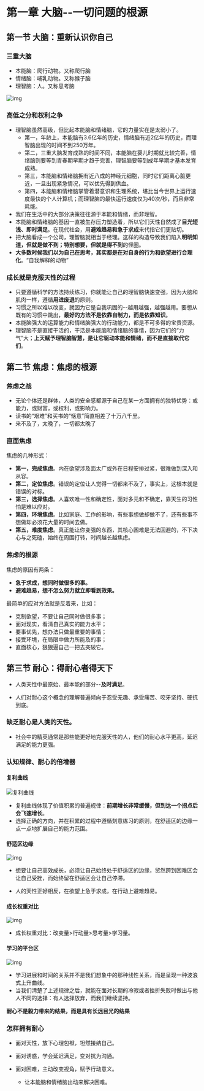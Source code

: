 

# 第一章 大脑--一切问题的根源

## 第一节 大脑：重新认识你自己

### 三重大脑

* 本能脑：爬行动物。又称爬行脑
* 情绪脑：哺乳动物。又称猴子脑
* 理智脑：人。又称思考脑

![img](asset/三重大脑.png)

### 高低之分和权利之争

* 理智脑虽然高级，但比起本能脑和情绪脑，它的力量实在是太弱小了。
  * 第一，年龄上，本能脑有3.6亿年的历史，情绪脑有近2亿年的历史，而理智脑出现的时间不到250万年。
  * 第二，三重大脑发育成熟的时间不同，本能脑在婴儿时期就比较完善，情绪脑则要等到青春期早期才趋于完善，理智脑要等到成年早期才基本发育成熟。
  * 第三，本能脑和情绪脑拥有近八成的神经元细胞，同时它们距离心脏更近，一旦出现紧急情况，可以优先得到供血。
  * 第四，本能脑和情绪脑掌管着潜意识和生理系统，堪比当今世界上运行速度最快的个人计算机；而理智脑的最快运行速度仅为40次/秒，而且非常耗能。
* 我们在生活中的大部分决策往往源于本能和情绪，而非理智。
* 本能脑和情绪脑的基因一直被生存压力塑造着，所以它们天性自然成了**目光短浅、即时满足**。在现代社会，用**避难趋易和急于求成**来代指它们更贴切。
* 把大脑看成一个公司，理智脑就相当于经理。这样的构造导致我们陷入**明明知道，但就是做不到；特别想要，但就是得不到**的怪圈。
* **大多数时候我们以为自己在思考，其实都是在对自身的行为和欲望进行合理化**。“自我解释的动物”

### 成长就是克服天性的过程

* 只要遵循科学的方法持续练习，你就能让自己的理智脑快速变强，因为大脑和肌肉一样，遵循**用进废退**的原则。
* 习惯之所以难以改变，就因为它是自我巩固的--越用越强，越强越用。要想从既有的习惯中跳出，**最好的方法不是依靠自制力，而是依靠知识**。
* 本能脑强大的运算能力和情绪脑强大的行动能力，都是不可多得的宝贵资源。
* 理智脑不是直接干活的，干活是本能脑和情绪脑的事情，因为它们的“力气”大；**上天赋予理智脑智慧，是让它驱动本能和情绪，而不是直接取代它们**。

## 第二节 焦虑：焦虑的根源

### 焦虑之战

* 无论个体还是群体，人类的安全感都源于自己在某一方面拥有的独特优势：或能力，或财富，或权利，或影响力。
* 读书的“艰难”和买书的“惬意”简直相差了十万八千里。
* 来不及了，太晚了，一切都太晚了

### 直面焦虑

焦虑的几种形式：

* **第一，完成焦虑**。内在欲望涉及面太广或外在日程安排过紧，很难做到深入和从容。
* **第二，定位焦虑**。错误的定位让人觉得一切都来不及了，事实上，这根本就是错误的对标。
* **第三，选择焦虑**。人喜欢唯一性和确定性，面对多元和不确定，靠天生的习性怕是难以应对。
* **第四，环境焦虑**。比如家庭、工作的影响，有些事想做却做不了，还有些事不想做却必须花大量的时间去做。
* **第五，难度焦虑**。真正能让你变强的东西，其核心困难是无法回避的，不下决心与之死磕，始终在周围打转，时间越长越焦虑。

### 焦虑的根源

焦虑的原因有两条：

* **急于求成，想同时做很多的事。**
* **避难趋易，想不怎么努力就立即看到效果。**

最简单的应对方法就是反着来，比如：

* 克制欲望，不要让自己同时做很多事；
* 面对现实，看清自己真实的能力水平；
* 要事优先，想办法只做最重要的事情；
* 接受环境，在局限中做力所能及的事；
* 直面核心，狠狠逼自己一把去突破它。

## 第三节 耐心：得耐心者得天下

* 人类天性中最原始、最本能的部分--**及时满足**。

* 人们对耐心这个概念的理解普遍倾向于忍受无趣、承受痛苦、咬牙坚持、硬抗到底。

### 缺乏耐心是人类的天性。

* 社会中的精英通常是那些能更好地克服天性的人，他们的耐心水平更高，延迟满足的能力更强。

### 认知规律、耐心的倍增器

#### 复利曲线

  ![复利曲线](asset/u=2592505844,411836980&fm=26&fmt=auto&gp=0.png)

* 复利曲线体现了价值积累的普遍规律：**前期增长非常缓慢，但到达一个拐点后会飞速增长**。
* 选择正确的方向，并在积累的过程中遵循刻意练习的原则，在舒适区的边缘一点一点地扩展自己的能力范围。

#### 舒适区边缘

![img](asset/舒适区边缘.png)

* 想要让自己高效成长，必须让自己始终处于舒适区的边缘，贸然跨到困难区会让自己受挫，而始终留在舒适区会让自己停滞。

* 人的天性正好相反，在欲望上急于求成，在行动上避难趋易。

#### 成长权重对比

![img](asset/成长权重对比.png)

* 成长权重对比：改变量>行动量>思考量>学习量。

#### 学习的平台区

![img](asset/学习平台期.png)

* 学习进展和时间的关系并不是我们想象中的那种线性关系，而是呈现一种波浪式上升曲线。
* 当我们清楚了上述规律之后，就能在面对长期的冷寂或者挫折失败时做出与他人不同的选择：有人选择放弃，而我们继续坚持。

**耐心不是毅力带来的结果，而是具有长远目光的结果**

### 怎样拥有耐心

* 面对天性，放下心理包袱，坦然接纳自己。

* 面对诱惑，学会延迟满足，变对抗为沟通。

* 面对困难，主动改变视角，赋予行动意义。

  * 让本能脑和情绪脑出动来解决困难。

  